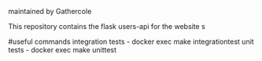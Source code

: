 maintained by   Gathercole

This repository contains the flask users-api for the website  s 

#useful commands
integration tests - docker exec <container name> make integrationtest
unit tests - docker exec <container name> make unittest
